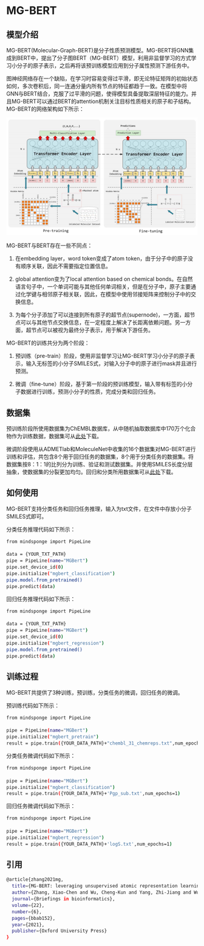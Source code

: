 # MG-BERT

## 模型介绍

MG-BERT(Molecular-Graph-BERT)是分子性质预测模型。MG-BERT将GNN集成到BERT中，提出了分子图BERT（MG-BERT）模型，利用非监督学习的方式学习小分子的原子表示，之后再将该预训练模型应用到分子属性预测下游任务中。

图神经网络存在一个缺陷，在学习时容易变得过平滑，即无论特征矩阵的初始状态如何，多次卷积后，同一连通分量内所有节点的特征都趋于一致。在模型中将GNN与BERT结合，克服了过平滑的问题，使得模型具备提取深层特征的能力。并且MG-BERT可以通过BERT的attention机制关注目标性质相关的原子和子结构。MG-BERT的网络架构如下所示：

![MG-BERT](../../docs/modelcards/MGBERT.PNG)

MG-BERT与BERT存在一些不同点：

1. 在embedding layer，word token变成了atom token，由于分子中的原子没有顺序关联，因此不需要指定位置信息。

2. global attention变为了local attention based on chemical bonds。在自然语言句子中，一个单词可能与其他任何单词相关，但是在分子中，原子主要通过化学键与相邻原子相关联，因此，在模型中使用邻接矩阵来控制分子中的交换信息。

3. 为每个分子添加了可以连接到所有原子的超节点(supernode)，一方面，超节点可以与其他节点交换信息，在一定程度上解决了长距离依赖问题。另一方面，超节点可以被视为最终分子表示，用于解决下游任务。

MG-BERT的训练共分为两个阶段：

1. 预训练（pre-train）阶段，使用非监督学习让MG-BERT学习小分子的原子表示，输入无标签的小分子SMILES式，对输入分子中的原子进行mask并且进行预测。

2. 微调（fine-tune）阶段，基于第一阶段的预训练模型，输入带有标签的小分子数据进行训练，预测小分子的性质，完成分类和回归任务。

## 数据集

预训练阶段所使用数据集为ChEMBL数据库，从中随机抽取数据库中170万个化合物作为训练数据，数据集可从[此处](https://ftp.ebi.ac.uk/pub/databases/chembl/ChEMBLdb/releases/chembl_31/)下载。

微调阶段使用从ADMETlab和MoleculeNet中收集的16个数据集对MG-BERT进行训练和评估，共包含8个用于回归任务的数据集，8个用于分类任务的数据集。将数据集按8：1：1的比列分为训练、验证和测试数据集。并使用SMILES长度分层抽象，使数据集的分裂更加均匀。回归和分类所用数据集可从[此处](https://gitee.com/lytgogogo/project_data/tree/master/data)下载。

## 如何使用

MG-BERT支持分类任务和回归任务推理，输入为txt文件，在文件中存放小分子SMILES式即可。

分类任务推理代码如下所示：

```bash
from mindsponge import PipeLine

data = {YOUR_TXT_PATH}
pipe = PipeLine(name="MGBert")
pipe.set_device_id(0)
pipe.initialize("mgbert_classification")
pipe.model.from_pretrained()
pipe.predict(data)
```

回归任务推理代码如下所示：

```bash
from mindsponge import PipeLine

data = {YOUR_TXT_PATH}
pipe = PipeLine(name="MGBert")
pipe.set_device_id(0)
pipe.initialize("mgbert_regression")
pipe.model.from_pretrained()
pipe.predict(data)
```

## 训练过程

MG-BERT共提供了3种训练，预训练，分类任务的微调，回归任务的微调。

预训练代码如下所示：

```bash
from mindsponge import PipeLine

pipe = PipeLine(name="MGBert")
pipe.initialize("mgbert_pretrain")
result = pipe.train({YOUR_DATA_PATH}+"chembl_31_chemreps.txt",num_epochs=1)
```

分类任务微调代码如下所示：

```bash
from mindsponge import PipeLine

pipe = PipeLine(name="MGBert")
pipe.initialize("mgbert_classification")
result = pipe.train({YOUR_DATA_PATH}+'Pgp_sub.txt',num_epochs=1)
```

回归任务微调代码如下所示：

```bash
from mindsponge import PipeLine

pipe = PipeLine(name="MGBert")
pipe.initialize("mgbert_regression")
result = pipe.train({YOUR_DATA_PATH}+'logS.txt',num_epochs=1)
```

## 引用

```bash
@article{zhang2021mg,
  title={MG-BERT: leveraging unsupervised atomic representation learning for molecular property prediction},
  author={Zhang, Xiao-Chen and Wu, Cheng-Kun and Yang, Zhi-Jiang and Wu, Zhen-Xing and Yi, Jia-Cai and Hsieh, Chang-Yu and Hou, Ting-Jun and Cao, Dong-Sheng},
  journal={Briefings in bioinformatics},
  volume={22},
  number={6},
  pages={bbab152},
  year={2021},
  publisher={Oxford University Press}
}
```
